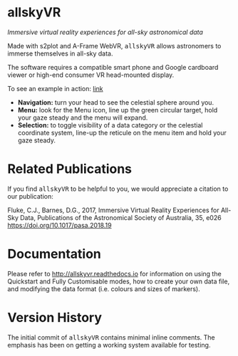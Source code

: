# allskyVR

<i>Immersive virtual reality experiences for all-sky astronomical data</i>

Made with s2plot and A-Frame WebVR, <tt>allskyVR</tt> allows astronomers to immerse themselves in all-sky data.   

The software requires a compatible smart phone and Google cardboard viewer or high-end consumer VR head-mounted display.

To see an example in action: <a href="https://astronomy.swin.edu.au/~cfluke/vr/webundle/" target=_NEW>link</a>

- <b>Navigation:</b> turn your head to see the celestial sphere around you.
- <b>Menu:</b> look for the Menu icon, line up the green circular target, hold your gaze steady and the menu will expand.
- <b>Selection:</b> to toggle visibility of a data category or the celestial coordinate system, line-up the reticule on the menu item and hold your gaze steady.

# Related Publications

If you find <tt>allskyVR</tt> to be helpful to you, we would appreciate a citation to our publication:

Fluke, C.J., Barnes, D.G., 2017, Immersive Virtual Reality Experiences for All-Sky Data, Publications of the Astronomical Society of Australia, 35, e026 <a href="https://doi.org/10.1017/pasa.2018.19">https://doi.org/10.1017/pasa.2018.19</a>

# Documentation

Please refer to http://allskyvr.readthedocs.io for information on using the Quickstart and Fully Customisable modes, how to create your own data file, and modifying the data format (i.e. colours and sizes of markers). 

# Version History

The initial commit of <tt>allskyVR</tt> contains minimal inline comments.  The emphasis has been on getting a working system available for testing.
